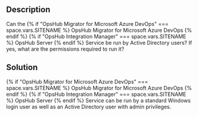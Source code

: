 ## Description

Can the {% if "OpsHub Migrator for Microsoft Azure DevOps" === space.vars.SITENAME %} OpsHub Migrator for Microsoft Azure DevOps {% endif %} {% if "OpsHub Integration Manager" === space.vars.SITENAME %} OpsHub Server {% endif %} Service be run by Active Directory users? If yes, what are the permissions required to run it?

## Solution

{% if "OpsHub Migrator for Microsoft Azure DevOps" === space.vars.SITENAME %} OpsHub Migrator for Microsoft Azure DevOps {% endif %} {% if "OpsHub Integration Manager" === space.vars.SITENAME %} OpsHub Server {% endif %} Service can be run by a standard Windows login user as well as an Active Directory user with admin privileges.
